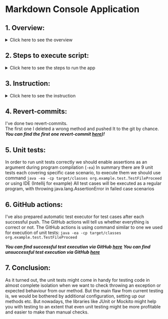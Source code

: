 ﻿# Markdown Console Application
## 1. Overview:
<details>
    <summary>Click here to see the overview</summary>

### Description
This is a simple console application for converting our (custom) markup into HTML markup or ANSI. This application expects to receive a file with markup and converts it into selected markup using format flag, then outputs the result to the console.

### Capability
This project has good potential for further development, at least for educational purposes. It's possible to: 
1. Implement a web server with a nice UI
    - Implement a user friendly interface to avoid file path
    - Avoid console output (It's not a good practice as is not a user friendly)
2. Optimize the code
   - Refactoring
   - Better methods names
3. Better logic implementation.
    - Better converter logic implementation
    - Additional Unit testing
</details>

## 2. Steps to execute script:
<details>
   <summary>Click here to see the steps to run the app</summary>

To avoid building the app I decide to build It and add the JAR file to the git. I did It as to compile the java project we should java a **JDK (Java Dev Kit)**.<br>
However, to run the app we should use only **JRE (Java Runtime Engine)** <br>
<h3>To run this application, you should:</h3>
   - Install the JRE as java apps needs a JRE to run any app
   - Open the terminal in the project directory
   - Create a .txt file with input data
   - To run the app you should execute the following cmd: <br>
  ``
     java -ea -cp target/classes org.example.Main
  ``
   - After that you should input a file path. The file format - ***.txt!***
   - ea stands for enable assertions. It's essential for our test cases because otherwise they will never fail
</details>

## 3. Instruction:
<details>
   <summary>Click here to see the instruction</summary>

So, after execution the cmd you will see the text to enter file path.<br>
If you will enter a wrong path or wrong file format, the app will give you one more chance : )

If you entered a right file path, It has 2 cases:
1. If file have everything correct - It will output a correctly converted app to the console
2. If we have some format errors or something else, we will get the error code and the app will be finished with non-zero code (1)

### Important!
***The file format should be .txt!***

</details>

## 4. Revert-commits:
I've done two revert-commits.<br>
The first one I deleted a wrong method and pushed It to the git by chance.<br>
***You can find the first one revert-commit [here](https://github.com/Farid545/Markdown-2/commit/2bd526d55a888251b4894cac66b6e6b72d0102ce))!***


## 5. Unit tests:
In order to run unit tests correctly we should enable assertions as an argument during program compilation (```-ea```)
In summary there are 9 unit tests each covering specific case scenario, to execute them we should use command ```java -ea -cp target/classes org.example.test.TestFileProceed```
or using IDE (Intellij for example)
All test cases will be executed as a regular program, with throwing java.lang.AssertionError in failed case scenarios

## 6. GitHub actions: 
I've also prepared automatic test executor for test cases after each successful push. The GitHub actions will tell us whether 
everything is correct or not.
The GitHub actions is using command similar to one we used for execution of unit tests: ```java -ea -cp target/classes org.example.test.TestFileProceed```

***You can find successful test execution via GitHub [here](https://github.com/Farid545/Markdown-2/actions/runs/9064945809)***
***You can find unsuccessful test execution via GitHub [here](https://github.com/Farid545/Markdown-2/actions/runs/9065033973)***

## 7. Conclusion:
As it turned out, the unit tests might come in handy for testing code in almost complete isolation when we want to check
throwing an exception or expected behaviour from our method. But the main flaw from current testing is, we would be bothered by additional
configuration, setting up our methods etc. But nowadays, the libraries like JUnit or Mockito might help you with testing to an extent
that even unit testing might be more profitable and easier to make than manual checks.
